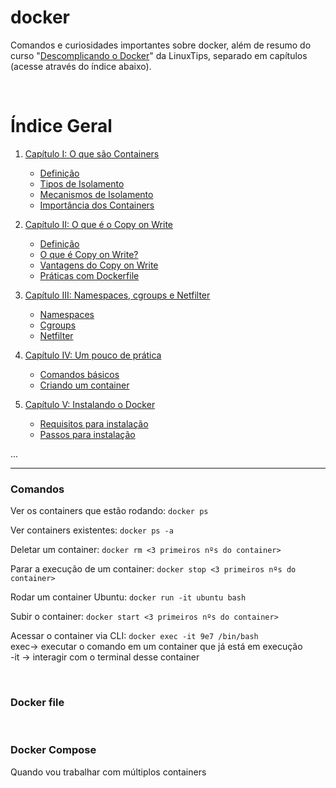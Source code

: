 # docker
Comandos e curiosidades importantes sobre docker, além de resumo do curso "[Descomplicando o Docker](https://www.youtube.com/watch?v=Wm99C_f7Kxw&list=PLf-O3X2-mxDn1VpyU2q3fuI6YYeIWp5rR&index=1)" da LinuxTips, separado em capítulos (acesse através do índice abaixo).

<br>


# Índice Geral

1. [Capítulo I: O que são Containers](capitulos/capitulo01-O_que_sao_Containers.md)
   - [Definição](capitulos/capitulo01-O_que_sao_Containers.md#definicao)
   - [Tipos de Isolamento](capitulos/capitulo01-O_que_sao_Containers.md#tipos-de-isolamento)
   - [Mecanismos de Isolamento](capitulos/capitulo01-O_que_sao_Containers.md#mecanismos-de-isolamento)
   - [Importância dos Containers](capitulos/capitulo01-O_que_sao_Containers.md#importância-dos-containers)
   
2. [Capítulo II: O que é o Copy on Write](capitulos/capitulo02-O_que_e_o_Copy_on_Write.md)
   - [Definição](#definicao)
   - [O que é Copy on Write?](#o-que-e-copy-on-write?)
   - [Vantagens do Copy on Write](vantagens-do-copy-on-write)
   - [Práticas com Dockerfile](#praticas-com-dockerfile)

   
3. [Capítulo III: Namespaces, cgroups e Netfilter](capitulos/capitulo03-Namespaces_cgroups_e_Netfilter.md)
   - [Namespaces](capitulos/capitulo03.md#namespaces)
   - [Cgroups](capitulos/capitulo03.md#cgroups)
   - [Netfilter](capitulos/capitulo03.md#netfilter)

4. [Capítulo IV: Um pouco de prática](capitulos/capitulo04-Um_pouco_de_pratica.md)
   - [Comandos básicos](capitulos/capitulo04.md#comandos-básicos)
   - [Criando um container](capitulos/capitulo04.md#criando-um-container)

5. [Capítulo V: Instalando o Docker](capitulos/capitulo05-Instalando_o_Docker.md)
   - [Requisitos para instalação](capitulos/capitulo05.md#requisitos-para-instalação)
   - [Passos para instalação](capitulos/capitulo05.md#passos-para-instalação)

...



--- 

### Comandos

Ver os containers que estão rodando: ```docker ps```<br>

Ver containers existentes: ```docker ps -a```<br>

Deletar um container: ```docker rm <3 primeiros nºs do container>```<br>

Parar a execução de um container: ```docker stop <3 primeiros nºs do container>```<br>

Rodar um container Ubuntu: ```docker run -it ubuntu bash```<br>

Subir o container: ```docker start <3 primeiros nºs do container>```<br>

Acessar o container via CLI: ```docker exec -it 9e7 /bin/bash```<br>
    exec-> executar o comando em um container que já está em execução<br>
    -it -> interagir com o terminal desse container<br>

<br>

### Docker file

<br>

### Docker Compose
Quando vou trabalhar com múltiplos containers

